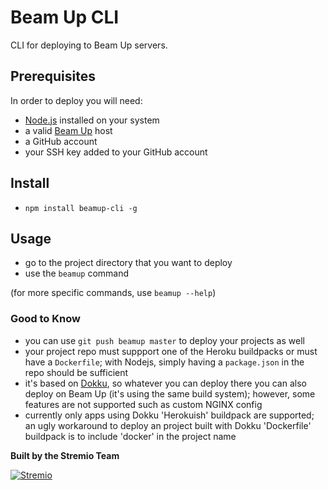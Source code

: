 # Beam Up CLI

CLI for deploying to Beam Up servers.

## Prerequisites

In order to deploy you will need:
- [Node.js](https://nodejs.org/en/download/) installed on your system
- a valid [Beam Up](https://github.com/Stremio/stremio-beamup) host
- a GitHub account
- your SSH key added to your GitHub account

## Install

- `npm install beamup-cli -g`

## Usage

- go to the project directory that you want to deploy
- use the `beamup` command

(for more specific commands, use `beamup --help`)

### Good to Know

- you can use `git push beamup master` to deploy your projects as well
- your project repo must suppport one of the Heroku buildpacks or must have a `Dockerfile`; with Nodejs, simply having a `package.json` in the repo should be sufficient
- it's based on [Dokku](http://dokku.viewdocs.io/dokku/), so whatever you can deploy there you can also deploy on Beam Up (it's using the same build system); however, some features are not supported such as custom NGINX config
- currently only apps using Dokku 'Herokuish' buildpack are supported; an ugly workaround to deploy an project built with Dokku 'Dockerfile' buildpack is to include 'docker' in the project name


**Built by the Stremio Team**

[![Stremio](https://www.stremio.com/website/stremio-purple-small.png)](https://stremio.com/)
